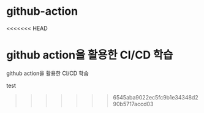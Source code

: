# github-action

<<<<<<< HEAD

github action을 활용한 CI/CD 학습
=======
github action을 활용한 CI/CD 학습

test
>>>>>>> 6545aba9022ec5fc9b1e34348d290b5717accd03
